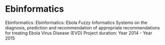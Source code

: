 # Ebinformatics
Ebinformatics: Ebinformatics: Ebola Fuzzy Informatics Systems on the diagnosis, prediction and recommendation of appropriate recommendations for treating Ebola Virus Disease (EVD)
Project duration: Year 2014 - Year 2015
